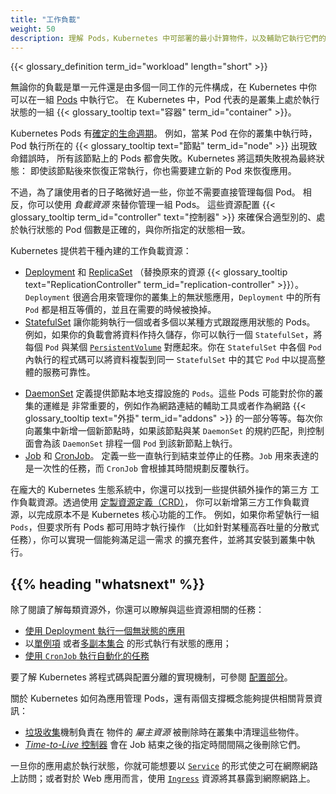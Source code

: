 ```yaml
---
title: "工作負載"
weight: 50
description: 理解 Pods，Kubernetes 中可部署的最小計算物件，以及輔助它執行它們的高層抽象物件。
---
```


<!--
title: "Workloads"
weight: 50
description: >
  Understand Pods, the smallest deployable compute object in Kubernetes, and the higher-level abstractions that help you to run them.
no_list: true
-->

{{< glossary_definition term_id="workload" length="short" >}}

<!--
Whether your workload is a single component or several that work together, on Kubernetes you run
it inside a set of [Pods](/docs/concepts/workloads/pods).
In Kubernetes, a Pod represents a set of running
{{< glossary_tooltip text="containers" term_id="container" >}} on your cluster.

A Pod has a defined lifecycle. For example, once a Pod is running in your cluster then
a critical failure on the {{< glossary_tooltip text="node" term_id="node" >}} where that
Pod is running means that all the Pods on that node fail. Kubernetes treats that level
of failure as final: you would need to create a new Pod even if the node later recovers.
-->
無論你的負載是單一元件還是由多個一同工作的元件構成，在 Kubernetes 中你
可以在一組 [Pods](/zh-cn/docs/concepts/workloads/pods) 中執行它。
在 Kubernetes 中，Pod 代表的是叢集上處於執行狀態的一組
{{< glossary_tooltip text="容器" term_id="container" >}}。

<!--
Kubernetes pods have a [defined lifecycle](/docs/concepts/workloads/pods/pod-lifecycle/).
For example, once a pod is running in your cluster then a critical fault on the
{{< glossary_tooltip text="node" term_id="node" >}} where that pod is running means that
all the pods on that node fail. Kubernetes treats that level of failure as final: you
would need to create a new `Pod` to recover, even if the node later becomes healthy.
-->
Kubernetes Pods 有[確定的生命週期](/zh-cn/docs/concepts/workloads/pods/pod-lifecycle/)。
例如，當某 Pod 在你的叢集中執行時，Pod 執行所在的
{{< glossary_tooltip text="節點" term_id="node" >}} 出現致命錯誤時，
所有該節點上的 Pods 都會失敗。Kubernetes 將這類失敗視為最終狀態：
即使該節點後來恢復正常執行，你也需要建立新的 Pod 來恢復應用。

<!--
However, to make life considerably easier, you don't need to manage each Pod directly.
Instead, you can use _workload resources_ that manage a set of Pods on your behalf.
These resources configure {{< glossary_tooltip term_id="controller" text="controllers" >}}
that make sure the right number of the right kind of Pod are running, to match the state
you specified.

Kubernetes provides several built-in workload resources:
-->
不過，為了讓使用者的日子略微好過一些，你並不需要直接管理每個 Pod。
相反，你可以使用 _負載資源_ 來替你管理一組 Pods。
這些資源配置 {{< glossary_tooltip term_id="controller" text="控制器" >}}
來確保合適型別的、處於執行狀態的 Pod 個數是正確的，與你所指定的狀態相一致。

Kubernetes 提供若干種內建的工作負載資源：

<!--
* [Deployment](/docs/concepts/workloads/controllers/deployment/) and [ReplicaSet](/docs/concepts/workloads/controllers/replicaset/)
  (replacing the legacy resource
  {{< glossary_tooltip text="ReplicationController" term_id="replication-controller" >}}).
  `Deployment` is a good fit for managing a stateless application workload on your cluster,
  where any `Pod` in the `Deployment` is interchangeable and can be replaced if needed.
* [`StatefulSet`](/docs/concepts/workloads/controllers/statefulset/) lets you
  run one or more related Pods that do track state somehow. For example, if your workload
  records data persistently, you can run a `StatefulSet` that matches each `Pod` with a
  [`PersistentVolume`](/docs/concepts/storage/persistent-volumes/). Your code, running in the
  `Pods` for that `StatefulSet`, can replicate data to other `Pods` in the same `StatefulSet`
  to improve overall resilience.
-->
* [Deployment](/zh-cn/docs/concepts/workloads/controllers/deployment/) 和
  [ReplicaSet](/zh-cn/docs/concepts/workloads/controllers/replicaset/)
  （替換原來的資源 {{< glossary_tooltip text="ReplicationController" term_id="replication-controller" >}}）。
  `Deployment` 很適合用來管理你的叢集上的無狀態應用，`Deployment` 中的所有
  `Pod` 都是相互等價的，並且在需要的時候被換掉。
* [StatefulSet](/zh-cn/docs/concepts/workloads/controllers/statefulset/)
  讓你能夠執行一個或者多個以某種方式跟蹤應用狀態的 Pods。
  例如，如果你的負載會將資料作持久儲存，你可以執行一個 `StatefulSet`，將每個
  `Pod` 與某個 [`PersistentVolume`](/zh-cn/docs/concepts/storage/persistent-volumes/)
  對應起來。你在 `StatefulSet` 中各個 `Pod` 內執行的程式碼可以將資料複製到同一
  `StatefulSet` 中的其它 `Pod` 中以提高整體的服務可靠性。
<!--
* [`DaemonSet`](/docs/concepts/workloads/controllers/daemonset/) defines `Pods` that provide
  node-local facilities. These might be fundamental to the operation of your cluster, such
  as a networking helper tool, or be part of an
  {{< glossary_tooltip text="add-on" term_id="addons" >}}.
  Every time you add a node to your cluster that matches the specification in a `DaemonSet`,
  the control plane schedules a `Pod` for that `DaemonSet` onto the new node.
* [`Job`](/docs/concepts/workloads/controllers/job/) and
  [`CronJob`](/docs/concepts/workloads/controllers/cron-jobs/)
  define tasks that run to completion and then stop. Jobs represent one-off tasks, whereas
  `CronJobs` recur according to a schedule.
-->
* [DaemonSet](/zh-cn/docs/concepts/workloads/controllers/daemonset/)
  定義提供節點本地支撐設施的 `Pods`。這些 Pods 可能對於你的叢集的運維是
  非常重要的，例如作為網路連結的輔助工具或者作為網路
  {{< glossary_tooltip text="外掛" term_id="addons" >}}
  的一部分等等。每次你向叢集中新增一個新節點時，如果該節點與某 `DaemonSet`
  的規約匹配，則控制面會為該 `DaemonSet` 排程一個 `Pod` 到該新節點上執行。
* [Job](/zh-cn/docs/concepts/workloads/controllers/job/) 和
  [CronJob](/zh-cn/docs/concepts/workloads/controllers/cron-jobs/)。
  定義一些一直執行到結束並停止的任務。`Job` 用來表達的是一次性的任務，而
  `CronJob` 會根據其時間規劃反覆執行。

<!--
In the wider Kubernetes ecosystem, you can find third-party workload resources that provide
additional behaviors. Using a
[custom resource definition](/docs/concepts/extend-kubernetes/api-extension/custom-resources/),
you can add in a third-party workload resource if you want a specific behavior that's not part
of Kubernetes' core. For example, if you wanted to run a group of `Pods` for your application but
stop work unless _all_ the Pods are available (perhaps for some high-throughput distributed task),
then you can implement or install an extension that does provide that feature.
-->
在龐大的 Kubernetes 生態系統中，你還可以找到一些提供額外操作的第三方
工作負載資源。透過使用
[定製資源定義（CRD）](/zh-cn/docs/concepts/extend-kubernetes/api-extension/custom-resources/)，
你可以新增第三方工作負載資源，以完成原本不是 Kubernetes 核心功能的工作。
例如，如果你希望執行一組 `Pods`，但要求所有 Pods 都可用時才執行操作
（比如針對某種高吞吐量的分散式任務），你可以實現一個能夠滿足這一需求
的擴充套件，並將其安裝到叢集中執行。

## {{% heading "whatsnext" %}}

<!--
As well as reading about each resource, you can learn about specific tasks that relate to them:

* [Run a stateless application using a Deployment](/docs/tasks/run-application/run-stateless-application-deployment/)
* Run a stateful application either as a [single instance](/docs/tasks/run-application/run-single-instance-stateful-application/)
  or as a [replicated set](/docs/tasks/run-application/run-replicated-stateful-application/)
* [Run Automated Tasks with a `CronJob`](/docs/tasks/job/automated-tasks-with-cron-jobs/)
-->
除了閱讀了解每類資源外，你還可以瞭解與這些資源相關的任務：

* [使用 Deployment 執行一個無狀態的應用](/zh-cn/docs/tasks/run-application/run-stateless-application-deployment/)
* 以[單例項](/zh-cn/docs/tasks/run-application/run-single-instance-stateful-application/)
  或者[多副本集合](/zh-cn/docs/tasks/run-application/run-replicated-stateful-application/)
  的形式執行有狀態的應用；
* [使用 `CronJob` 執行自動化的任務](/zh-cn/docs/tasks/job/automated-tasks-with-cron-jobs/)

<!--
To learn about Kubernetes' mechanisms for separating code from configuration,
visit [Configuration](/docs/concepts/configuration/).
-->
要了解 Kubernetes 將程式碼與配置分離的實現機制，可參閱
[配置部分](/zh-cn/docs/concepts/configuration/)。

<!--
There are two supporting concepts that provide backgrounds about how Kubernetes manages pods
for applications:
* [Garbage collection](/docs/concepts/workloads/controllers/garbage-collection/) tidies up objects
  from your cluster after their _owning resource_ has been removed.
* The [_time-to-live after finished_ controller](/docs/concepts/workloads/controllers/ttlafterfinished/)
  removes Jobs once a defined time has passed since they completed.
-->
關於 Kubernetes 如何為應用管理 Pods，還有兩個支撐概念能夠提供相關背景資訊：

* [垃圾收集](/zh-cn/docs/concepts/workloads/controllers/garbage-collection/)機制負責在
  物件的 _屬主資源_ 被刪除時在叢集中清理這些物件。
* [_Time-to-Live_ 控制器](/zh-cn/docs/concepts/workloads/controllers/ttlafterfinished/)
  會在 Job 結束之後的指定時間間隔之後刪除它們。

<!--
Once your application is running, you might want to make it available on the internet as
a [`Service`](/docs/concepts/services-networking/service/) or, for web application only,
using an [`Ingress`](/docs/concepts/services-networking/ingress).
-->
一旦你的應用處於執行狀態，你就可能想要以
[`Service`](/zh-cn/docs/concepts/services-networking/service/)
的形式使之可在網際網路上訪問；或者對於 Web 應用而言，使用
[`Ingress`](/zh-cn/docs/concepts/services-networking/ingress) 資源將其暴露到網際網路上。
